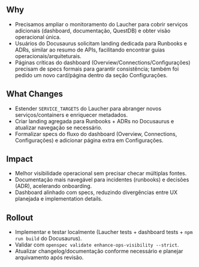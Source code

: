 ## Why
- Precisamos ampliar o monitoramento do Laucher para cobrir serviços adicionais (dashboard, documentação, QuestDB) e obter visão operacional única.
- Usuários do Docusaurus solicitam landing dedicada para Runbooks e ADRs, similar ao resumo de APIs, facilitando encontrar guias operacionais/arquiteturais.
- Páginas críticas do dashboard (Overview/Connections/Configurações) precisam de specs formais para garantir consistência; também foi pedido um novo card/página dentro da seção Configurações.

## What Changes
- Estender `SERVICE_TARGETS` do Laucher para abranger novos serviços/containers e enriquecer metadados.
- Criar landing agregada para Runbooks + ADRs no Docusaurus e atualizar navegação se necessário.
- Formalizar specs do fluxo do dashboard (Overview, Connections, Configurações) e adicionar página extra em Configurações.

## Impact
- Melhor visibilidade operacional sem precisar checar múltiplas fontes.
- Documentação mais navegável para incidentes (runbooks) e decisões (ADR), acelerando onboarding.
- Dashboard alinhado com specs, reduzindo divergências entre UX planejada e implementation details.

## Rollout
- Implementar e testar localmente (Laucher tests + dashboard tests + `npm run build` do Docusaurus).
- Validar com `openspec validate enhance-ops-visibility --strict`.
- Atualizar changelog/documentação conforme necessário e planejar arquivamento após revisão.
